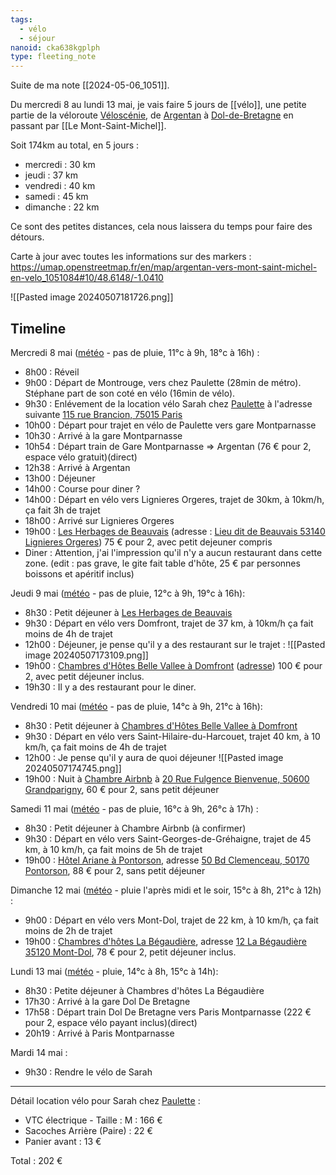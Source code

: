 ```yaml
---
tags:
  - vélo
  - séjour
nanoid: cka638kgplph
type: fleeting_note
---
```

Suite de ma note [[2024-05-06_1051]].

Du mercredi 8 au lundi 13 mai, je vais faire 5 jours de [[vélo]], une petite partie de la véloroute [Véloscénie](https://fr.wikipedia.org/wiki/V%C3%A9losc%C3%A9nie), de [Argentan](https://fr.wikipedia.org/wiki/Argentan) à [Dol-de-Bretagne](https://fr.wikipedia.org/wiki/Dol-de-Bretagne) en passant par [[Le Mont-Saint-Michel]].

Soit 174km au total, en 5 jours :

- mercredi : 30 km
- jeudi : 37 km
- vendredi : 40 km
- samedi : 45 km
- dimanche : 22 km

Ce sont des petites distances, cela nous laissera du temps pour faire des détours.

Carte à jour avec toutes les informations sur des markers : https://umap.openstreetmap.fr/en/map/argentan-vers-mont-saint-michel-en-velo_1051084#10/48.6148/-1.0410

![[Pasted image 20240507181726.png]]

## Timeline

Mercredi 8 mai ([météo](https://www.meteociel.fr/previsions-icond2/17924/lignieres_orgeres.htm) - pas de pluie, 11°c à 9h, 18°c à 16h) :

- 8h00 : Réveil
- 9h00 : Départ de Montrouge, vers chez Paulette (28min de métro). Stéphane part de son coté en vélo (16min de vélo).
- 9h30 : Enlévement de la location vélo Sarah chez [Paulette](https://paulette.bike/)  à l'adresse suivante [115 rue Brancion, 75015 Paris](https://maps.app.goo.gl/YNJUE8GsDiJtc6K28)
- 10h00 : Départ pour trajet en vélo de Paulette vers gare Montparnasse
- 10h30 : Arrivé à la gare Montparnasse
- 10h54 : Départ train de Gare Montparnasse => Argentan (76 € pour 2, espace vélo gratuit)(direct)
- 12h38 : Arrivé à Argentan
- 13h00 : Déjeuner
- 14h00 : Course pour diner ?
- 14h00 : Départ en vélo vers Lignieres Orgeres, trajet de 30km, à 10km/h, ça fait 3h de trajet
- 18h00 : Arrivé sur Lignieres Orgeres
- 19h00 : [Les Herbages de Beauvais](https://www.lesherbagesdebeauvais.com/) (adresse : [Lieu dit de Beauvais 53140 Lignieres Orgeres](https://maps.app.goo.gl/BSYMeXXoUruhEHwk9)) 75 € pour 2, avec petit dejeuner compris
- Diner : Attention, j'ai l'impression qu'il n'y a aucun restaurant dans cette zone. (edit : pas grave, le gite fait table d'hôte, 25 € par personnes boissons et apéritif inclus)

Jeudi 9 mai ([météo](https://www.meteociel.fr/previsions-iconeu/21839/domfront.htm) - pas de pluie, 12°c à 9h, 19°c à 16h):

- 8h30 : Petit déjeuner à [Les Herbages de Beauvais](https://www.lesherbagesdebeauvais.com/)
- 9h30 : Départ en vélo vers Domfront, trajet de 37 km, à 10km/h ça fait moins de 4h de trajet
- 12h00 : Déjeuner, je pense qu'il y a des restaurant sur le trajet :
  ![[Pasted image 20240507173109.png]]
- 19h00 : [Chambres d'Hôtes Belle Vallee à Domfront](https://www.chambres-hotes.fr/chambres-hotes_chambres-d-hotes-belle-vallee_domfront_h285026.htm) ([adresse](https://maps.app.goo.gl/h8SUfemtxpKuCPQu5)) 100 € pour 2, avec petit déjeuner inclus.
- 19h30 : Il y a des restaurant pour le diner.

Vendredi 10 mai ([météo](https://www.meteociel.fr/previsions-iconeu/17651/saint_hilaire_du_harcouet.htm) - pas de pluie, 14°c à 9h, 21°c à 16h):

- 8h30 : Petit déjeuner à [Chambres d'Hôtes Belle Vallee à Domfront](https://www.chambres-hotes.fr/chambres-hotes_chambres-d-hotes-belle-vallee_domfront_h285026.htm)
- 9h30 : Départ en vélo vers Saint-Hilaire-du-Harcouet, trajet 40 km, à 10 km/h, ça fait moins de 4h de trajet
- 12h00 : Je pense qu'il y aura de quoi déjeuner
![[Pasted image 20240507174745.png]]
- 19h00 : Nuit à [Chambre Airbnb](https://www.airbnb.fr/rooms/12084049?source_impression_id=p3_1715096041_6TW5WcqZqAPtTTYd) à [20 Rue Fulgence Bienvenue, 50600 Grandparigny](https://maps.app.goo.gl/hzs6cERGU8uxAxPV9), 60 € pour 2, sans petit déjeuner

Samedi 11 mai ([météo](https://www.meteociel.fr/previsions-arpege-1h/17583/pontorson.htm) - pas de pluie, 16°c à 9h, 26°c à 17h) :

- 8h30 : Petit déjeuner à Chambre Airbnb (à confirmer)
- 9h30 : Départ en vélo vers Saint-Georges-de-Gréhaigne, trajet de 45 km, à 10 km/h, ça fait moins de 5h de trajet 
- 19h00 : [Hôtel Ariane à Pontorson](https://www.ariane-mt-st-michel.com/fr/), adresse [50 Bd Clemenceau, 50170 Pontorson](https://maps.app.goo.gl/a6ht4icPVPPuxGEd7), 88 € pour 2, sans petit déjeuner

Dimanche 12 mai ([météo](https://www.meteociel.fr/tendances/12504/mont_dol.htm) - pluie l'après midi et le soir, 15°c à 8h, 21°c à 12h) :

- 9h00 : Départ en vélo vers Mont-Dol, trajet de 22 km, à 10 km/h, ça fait moins de 2h de trajet
- 19h00 : [Chambres d'hôtes La Bégaudière](https://begaudiere.com/), adresse [12 La Bégaudière 35120 Mont-Dol](https://maps.app.goo.gl/RgPSFDFAwgPwSu9bA), 78 € pour 2, petit déjeuner inclus.

Lundi 13 mai ([météo](https://www.meteociel.fr/tendances/12504/mont_dol.htm) - pluie, 14°c à 8h, 15°c à 14h):

- 8h30 : Petite déjeuner à Chambres d'hôtes La Bégaudière
- 17h30 : Arrivé à la gare Dol De Bretagne
- 17h58 : Départ train Dol De Bretagne vers Paris Montparnasse (222 € pour 2, espace vélo payant inclus)(direct)
- 20h19 : Arrivé à Paris Montparnasse

Mardi 14 mai :

- 9h30 : Rendre le vélo de Sarah

---

Détail location vélo pour Sarah chez [Paulette](https://paulette.bike/fr/index.php?controller=customs&page=produits-et-services) :

- VTC électrique - Taille : M : 166 €
- Sacoches Arrière (Paire) : 22 €
- Panier avant : 13 €

Total : 202 €
